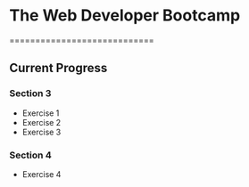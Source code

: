 # The Web Developer Bootcamp
============================
## Current Progress
### Section 3
* Exercise 1
* Exercise 2
* Exercise 3
### Section 4
* Exercise 4